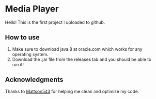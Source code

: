 # Media Player
Hello! This is the first project I uploaded to github.

##  How to use
1. Make sure to download java 8 at oracle.com which works for any operating system.
2. Download the .jar file from the releases tab and you should be able to run it!

## Acknowledgments
Thanks to [Mattson543](https://github.com/mattson543) for helping me clean and optimize my code.
